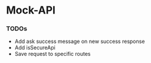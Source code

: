# Mock-API

### TODOs
- Add ask success message on new success response
- Add isSecureApi
- Save request to specific routes
